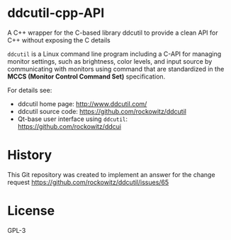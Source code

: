 # ddcutil-cpp-API
A C++ wrapper for the C-based library ddcutil to provide a clean API for C++ without exposing the C details

`ddcutil` is a Linux command line program including a C-API for managing monitor settings,
such as brightness, color levels, and input source by communicating with monitors using command that are standardized in the
**MCCS (Monitor Control Command Set)** specification.

For details see:

* ddcutil home page: http://www.ddcutil.com/
* ddcutil source code: https://github.com/rockowitz/ddcutil
* Qt-base user interface using `ddcutil`: https://github.com/rockowitz/ddcui


# History

This Git repository was created to implement an answer for the change request https://github.com/rockowitz/ddcutil/issues/65



# License

GPL-3

